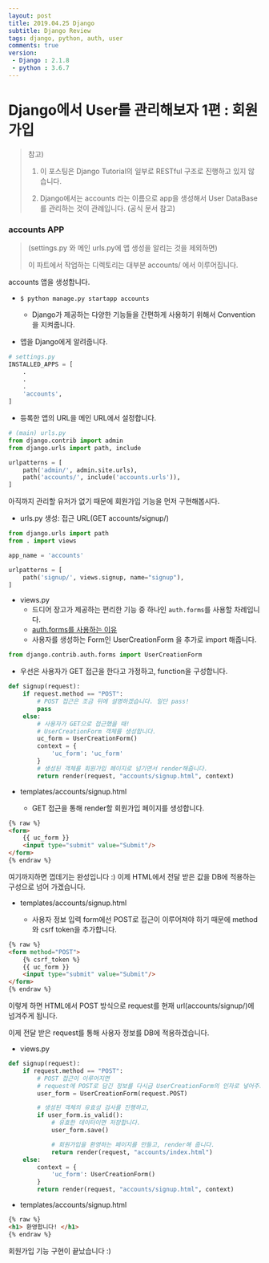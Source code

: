 ```yaml
---
layout: post
title: 2019.04.25 Django
subtitle: Django Review
tags: django, python, auth, user
comments: true
version:
 - Django : 2.1.8
 - python : 3.6.7
---
```


# Django에서 User를 관리해보자 1편 : 회원가입

>참고)
>
>1. 이 포스팅은 Django Tutorial의 일부로 RESTful 구조로 진행하고 있지 않습니다.
>
>2. Django에서는 accounts 라는 이름으로 app을 생성해서 User DataBase를 관리하는 것이 관례입니다.  (공식 문서 참고)



### accounts APP

> (settings.py 와 메인 urls.py에 앱 생성을 알리는 것을 제외하면)
>
> 이 파트에서 작업하는 디렉토리는 대부분 accounts/ 에서 이루어집니다.



accounts 앱을 생성합니다.

- `$ python manage.py startapp accounts`

  - Django가 제공하는 다양한 기능들을 간편하게 사용하기 위해서 Convention을 지켜줍니다.

  

- 앱을 Django에게 알려줍니다.

```python
# settings.py
INSTALLED_APPS = [
    .
    .
    .
    'accounts',
]
```



- 등록한 앱의 URL을 메인 URL에서 설정합니다.

```python
# (main) urls.py
from django.contrib import admin
from django.urls import path, include

urlpatterns = [
    path('admin/', admin.site.urls),
    path('accounts/', include('accounts.urls')),
]
```

  

아직까지 관리할 유저가 없기 때문에 회원가입 기능을 먼저 구현해봅시다.

- urls.py 생성: 접근 URL(GET accounts/signup/)

```python
from django.urls import path
from . import views

app_name = 'accounts'

urlpatterns = [
    path('signup/', views.signup, name="signup"),
]
```



- views.py
  - 드디어 장고가 제공하는 편리한 기능 중 하나인 `auth.forms`를 사용할 차례입니다.
  -  [auth.forms를 사용하는 이유]('#')
  - 사용자를 생성하는 Form인 UserCreationForm 을 추가로 import 해줍니다.

```python
from django.contrib.auth.forms import UserCreationForm
```



  - 우선은 사용자가 GET 접근을 한다고 가정하고, function을 구성합니다.

```python
def signup(request):
    if request.method == "POST":
        # POST 접근은 조금 뒤에 설명하겠습니다. 일단 pass!
        pass
    else:
        # 사용자가 GET으로 접근했을 때!
        # UserCreationForm 객체를 생성합니다.
        uc_form = UserCreationForm()
        context = {
            'uc_form': 'uc_form'
        }
        # 생성된 객체를 회원가입 페이지로 넘기면서 render해줍니다.
        return render(request, "accounts/signup.html", context)
```



- templates/accounts/signup.html

  - GET 접근을 통해 render할 회원가입 페이지를 생성합니다.

```html
{% raw %}
<form>
    {{ uc_form }}
    <input type="submit" value="Submit"/>
</form>
{% endraw %}
```



여기까지하면 껍데기는 완성입니다 :) 이제 HTML에서 전달 받은 값을 DB에 적용하는 구성으로 넘어 가겠습니다.



- templates/accounts/signup.html

  - 사용자 정보 입력 form에선 POST로 접근이 이루어져야 하기 때문에 method와 csrf token을 추가합니다.

``` html
{% raw %}
<form method="POST">
    {% csrf_token %}
    {{ uc_form }}
    <input type="submit" value="Submit"/>
</form>
{% endraw %}
```



이렇게 하면 HTML에서 POST 방식으로 request를 현재 url(accounts/signup/)에 넘겨주게 됩니다.

이제 전달 받은 request를 통해 사용자 정보를 DB에 적용하겠습니다.



- views.py

```python
def signup(request):
    if request.method == "POST":
        # POST 접근이 이루어지면
        # request에 POST로 담긴 정보를 다시금 UserCreationForm의 인자로 넣어주고 객체를 생성합니다.
        user_form = UserCreationForm(request.POST)

        # 생성된 객체의 유효성 검사를 진행하고,
        if user_form.is_valid():
            # 유효한 데이터이면 저장합니다.
            user_form.save()

            # 회원가입을 환영하는 페이지를 만들고, render해 줍니다.
            return render(request, "accounts/index.html")
    else:
        context = {
            'uc_form': UserCreationForm()
        }
        return render(request, "accounts/signup.html", context)
```



- templates/accounts/signup.html

```html
{% raw %}
<h1> 환영합니다! </h1>
{% endraw %}
```



회원가입 기능 구현이 끝났습니다 :)
